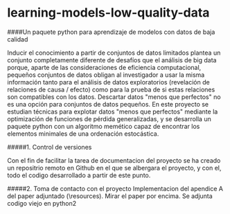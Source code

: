 # learning-models-low-quality-data
####Un paquete python para aprendizaje de modelos con datos de baja calidad 

Inducir el conocimiento a partir de conjuntos de datos limitados plantea un conjunto completamente diferente de desafíos
que el análisis de big data porque, aparte de las consideraciones de eficiencia computacional, pequeños conjuntos de 
datos obligan al investigador a usar la misma información tanto para el análisis de datos exploratorios (revelación de 
relaciones de causa / efecto) como para la prueba de si estas relaciones son compatibles con los datos. Descartar datos
"menos que perfectos" no es una opción para conjuntos de datos pequeños. En este proyecto se estudian técnicas para
explotar datos "menos que perfectos" mediante la optimización de funciones de pérdida generalizadas, y se desarrolla 
un paquete python con un algoritmo memético capaz de encontrar los elementos minimales de una ordenación estocástica.

#####1. Control de versiones

Con el fin de facilitar la tarea de documentacion del proyecto se ha creado un repositrio remoto en Github en el que se
albergara el proyecto, y con el, todo el codigo desarrollado a partir de este punto. 

#####2. Toma de contacto con el proyecto
Implementacion del apendice A del paper adjuntado (\resources). Mirar el paper por encima. Se adjunta codigo  viejo en python2

